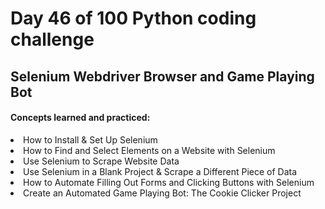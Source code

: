 <h1> Day 46 of 100 Python coding challenge </h1>
<h2>Selenium Webdriver Browser and Game Playing Bot</h2>

<h4> Concepts learned and practiced: </h4>
<li>How to Install & Set Up Selenium
<li>How to Find and Select Elements on a Website with Selenium
<li> Use Selenium to Scrape Website Data
<li>Use Selenium in a Blank Project & Scrape a Different Piece of Data
<li>How to Automate Filling Out Forms and Clicking Buttons with Selenium
<li>Create an Automated Game Playing Bot: The Cookie Clicker Project
